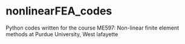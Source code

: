 # nonlinearFEA_codes
Python codes written for the course ME597: Non-linear finite element methods at Purdue University, West lafayette
